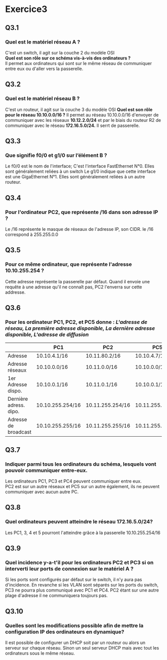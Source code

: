 # **Exercice3**

## **Q3.1**
### **Quel est le matériel réseau A ?**
C'est un switch, il agit sur la couche 2 du modèle OSI  
**Quel est son rôle sur ce schéma vis-à-vis des ordinateurs ?**  
Il permet aux ordinateurs qui sont sur le même réseau de communiquer entre eux ou d'aller vers la passerelle.  

## **Q3.2**
### **Quel est le matériel réseau B ?**
C'est un routeur, il agit sur la couche 3 du modèle OSI
**Quel est son rôle pour le réseau 10.10.0.0/16 ?**
Il permet au réseau 10.10.0.0/16 d'envoyer de communiquer avec les réseaux **10.12.2.0/24** et par le biais du routeur R2 de communiquer avec le réseau **172.16.5.0/24.** Il serrt de passerelle.

## **Q3.3**
### **Que signifie f0/0 et g1/0 sur l’élément B ?**  
Le f0/0 est le nom de l'interface; C'est l'interface FastEthernet N°0. Elles sont généralement reliées à un switch
Le g1/0 indique que cette interface est une GigaEthernet N°1. Elles sont généralement reliées à un autre routeur.

## **Q3.4**
### **Pour l'ordinateur PC2, que représente /16 dans son adresse IP ?**
Le /16 représente le masque de réseaux de l'adresse IP, son CIDR. le /16 correspond à 255.255.0.0

## **Q3.5**
### **Pour ce même ordinateur, que représente l'adresse 10.10.255.254 ?**
Cette adresse représente la passerelle par défaut. Quand il envoie une requête à une adresse qu'il ne connaît pas, PC2 l'enverra sur cette addresse.

## **Q3.6**
### **Pour les ordinateur PC1, PC2, et PC5 donne** : _L'adresse de réseau, La première adresse disponible, La dernière adresse disponible, L'adresse de diffusion_
| | PC1 | PC2 | PC5|  
|--|--|-|---|
| Adresse | 10.10.4.1/16| 10.11.80.2/16 | 10.10.4.7/15 |
| Adresse réseaux | 10.10.0.0/16| 10.11.0.0/16 | 10.10.0.0/15|
| 1er Adresse dispo.| 10.10.0.1/16 | 10.11.0.1/16 | 10.10.0.1/15|
| Dernière adress. dipo.| 10.10.255.254/16| 10.11.255.254/16| 10.11.255.254/15|
| Adresse de broadcast | 10.10.255.255/16 | 10.11.255.255/16 | 10.11.255.255/15|


## **Q3.7**
### **Indiquer parmi tous les ordinateurs du schéma, lesquels vont pouvoir communiquer entre-eux.**

Les ordinateurs PC1, PC3 et PC4 peuvent communiquer entre eux.  
PC2 est sur un autre réseaux et  PC5 sur un autre également, ils ne peuvent communiquer avec aucun autre PC.

## **Q3.8**
### **Quel ordinateurs peuvent atteindre le réseau 172.16.5.0/24?**
Les PC1, 3, 4 et 5 pourront l'atteindre grâce à la passerelle 10.10.255.254/16

## **Q3.9**
### **Quel incidence y-a-t'il pour les ordinateurs PC2 et PC3 si on interverti leur ports de connexion sur le matériel A ?**
Si les ports sont configurés par défaut sur le switch, il n'y aura pas d'incidence.
En revanche si les VLAN sont séparés sur les ports du switch, PC3 ne pourra plus communiqué avec PC1 et PC4. PC2 étant sur une autre plage d'adresse il ne communiquera toujours pas.

## **Q3.10**
### **Quelles sont les modifications possible afin de mettre la configuration IP des ordinateurs en dynamique?** 
Il est possible de configurer un DHCP soit par un routeur ou alors un serveur sur chaque réseau.
Sinon un seul serveur DHCP mais avec tout les ordinateurs sous le même réseau.




